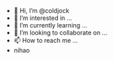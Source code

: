 - 👋 Hi, I’m @coldjock
- 👀 I’m interested in ...
- 🌱 I’m currently learning ...
- 💞️ I’m looking to collaborate on ...
- 📫 How to reach me ...
- nihao
<!---
coldjock/coldjock is a ✨ special ✨ repository because its `README.md` (this file) appears on your GitHub profile.
You can click the Preview link to take a look at your changes.
--->
